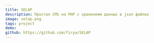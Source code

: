 ```yaml
---
title: SELAP
description: Простая CMS на PHP с хранением данных в json файлах
image: selap.png
tags: project
demo:
github: https://github.com/firya/SELAP
---
```

